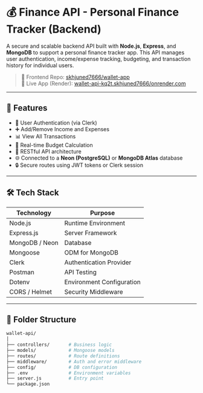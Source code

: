 # 💰 Finance API - Personal Finance Tracker (Backend)

A secure and scalable backend API built with **Node.js**, **Express**, and **MongoDB** to support a personal finance tracker app. This API manages user authentication, income/expense tracking, budgeting, and transaction history for individual users.

> 🔗 Frontend Repo: [skhjuned7666/wallet-app](https://github.com/skhjuned7666/wallet-app)  
> 📱 Live App (Render): [wallet-api-kq2t.skhjuned7666/onrender.com](https://wallet-api-kq2t.onrender.com)
---

## 🚀 Features

- 🔐 User Authentication (via Clerk)
- ➕ Add/Remove Income and Expenses
- 📊 View All Transactions
- 🧠 Real-time Budget Calculation
- 📁 RESTful API architecture
- 🌐 Connected to a **Neon (PostgreSQL)** or **MongoDB Atlas** database
- 🔒 Secure routes using JWT tokens or Clerk session

---

## 🛠️ Tech Stack

| Technology | Purpose |
|------------|---------|
| Node.js    | Runtime Environment |
| Express.js | Server Framework |
| MongoDB / Neon | Database |
| Mongoose   | ODM for MongoDB |
| Clerk      | Authentication Provider |
| Postman    | API Testing |
| Dotenv     | Environment Configuration |
| CORS / Helmet | Security Middleware |

---

## 📂 Folder Structure

```bash
wallet-api/
│
├── controllers/       # Business logic
├── models/            # Mongoose models
├── routes/            # Route definitions
├── middleware/        # Auth and error middleware
├── config/            # DB configuration
├── .env               # Environment variables
├── server.js          # Entry point
└── package.json
